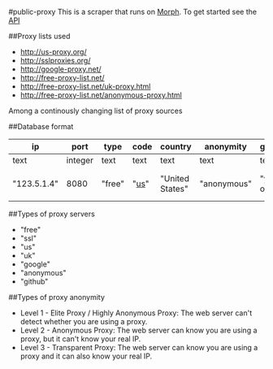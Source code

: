 #public-proxy
This is a scraper that runs on [Morph](https://morph.io/gbballpack/public-proxy). To get started see the [API](https://morph.io/documentation/api?scraper=gbballpack%2Fpublic-proxy)

##Proxy lists used
* http://us-proxy.org/
* http://sslproxies.org/
* http://google-proxy.net/
* http://free-proxy-list.net/
* http://free-proxy-list.net/uk-proxy.html
* http://free-proxy-list.net/anonymous-proxy.html

Among a continously changing list of proxy sources

##Database format

| ip          | port    | type   | code    | country         | anonymity   | google        | https         | lastchecked                  |
|-------------|---------|--------|---------|-----------------|-------------|---------------|---------------|------------------------------|
| text        | integer | text   | text    | text            | text        | text          | text          | text                         |
| "123.5.1.4" | 8080    | "free" | "[us]"    | "United States" | "anonymous" | "yes" or "no" | "yes" or "no" | "[2016-03-29T17:34:54.814Z]"   |

##Types of proxy servers
* "free"
* "ssl"
* "us"
* "uk"
* "google"
* "anonymous"
* "github"

##Types of proxy anonymity
* Level 1 - Elite Proxy / Highly Anonymous Proxy: The web server can't detect whether you are using a proxy.
* Level 2 - Anonymous Proxy: The web server can know you are using a proxy, but it can't know your real IP.
* Level 3 - Transparent Proxy: The web server can know you are using a proxy and it can also know your real IP.

[us]: https://en.wikipedia.org/wiki/ISO_3166-1_alpha-2#Decoding_table
[2016-03-29T17:34:54.814Z]:https://en.wikipedia.org/wiki/ISO_8601

